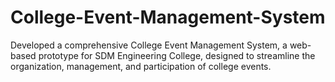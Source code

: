 # College-Event-Management-System
Developed a comprehensive College Event Management System, a web-based prototype for SDM Engineering College, designed to streamline the organization, management, and participation of college events.
